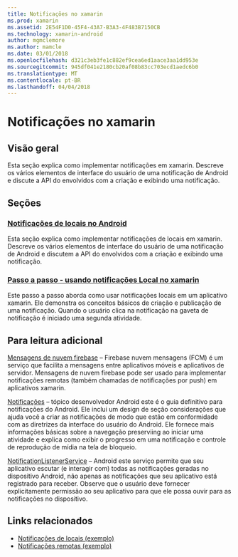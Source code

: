 ```yaml
---
title: Notificações no xamarin
ms.prod: xamarin
ms.assetid: 2E54F1D0-45F4-43A7-B3A3-4F483B7150CB
ms.technology: xamarin-android
author: mgmclemore
ms.author: mamcle
ms.date: 03/01/2018
ms.openlocfilehash: d321c3eb3fe1c882ef9cea6ed1aace3aa1dd953e
ms.sourcegitcommit: 945df041e2180cb20af08b83cc703ecd1aedc6b0
ms.translationtype: MT
ms.contentlocale: pt-BR
ms.lasthandoff: 04/04/2018
---
```

# <a name="notifications-in-xamarinandroid"></a>Notificações no xamarin


## <a name="overview"></a>Visão geral

Esta seção explica como implementar notificações em xamarin. Descreve os vários elementos de interface do usuário de uma notificação de Android e discute a API do envolvidos com a criação e exibindo uma notificação.


## <a name="sections"></a>Seções

### <a name="local-notifications-in-androidlocal-notificationsmd"></a>[Notificações de locais no Android](local-notifications.md)

Esta seção explica como implementar notificações de locais em xamarin. Descreve os vários elementos de interface do usuário de uma notificação de Android e discutem a API do envolvidos com a criação e exibindo uma notificação. 

### <a name="walkthrough---using-local-notifications-in-xamarinandroidlocal-notifications-walkthroughmd"></a>[Passo a passo - usando notificações Local no xamarin](local-notifications-walkthrough.md)  
 
Este passo a passo aborda como usar notificações locais em um aplicativo xamarin. Ele demonstra os conceitos básicos de criação e publicação de uma notificação. Quando o usuário clica na notificação na gaveta de notificação é iniciado uma segunda atividade. 


## <a name="for-further-reading"></a>Para leitura adicional

[Mensagens de nuvem firebase](~/android/data-cloud/google-messaging/firebase-cloud-messaging.md) &ndash; Firebase nuvem mensagens (FCM) é um serviço que facilita a mensagens entre aplicativos móveis e aplicativos de servidor. Mensagens de nuvem firebase pode ser usado para implementar notificações remotas (também chamadas de notificações por push) em aplicativos xamarin.

[Notificações](http://developer.android.com/guide/topics/ui/notifiers/notifications.html) &ndash; tópico desenvolvedor Android este é o guia definitivo para notificações do Android. Ele inclui um design de seção considerações que ajuda você a criar as notificações de modo que estão em conformidade com as diretrizes da interface do usuário do Android. Ele fornece mais informações básicas sobre a navegação preserviing ao iniciar uma atividade e explica como exibir o progresso em uma notificação e controle de reprodução de mídia na tela de bloqueio. 

[NotificationListenerService](https://developer.xamarin.com/api/type/Android.Service.Notification.NotificationListenerService/) &ndash; Android este serviço permite que seu aplicativo escutar (e interagir com) todas as notificações geradas no dispositivo Android, não apenas as notificações que seu aplicativo está registrado para receber. Observe que o usuário deve fornecer explicitamente permissão ao seu aplicativo para que ele possa ouvir para as notificações no dispositivo.





## <a name="related-links"></a>Links relacionados

- [Notificações de locais (exemplo)](https://developer.xamarin.com/samples/monodroid/LocalNotifications/)
- [Notificações remotas (exemplo)](https://developer.xamarin.com/samples/monodroid/RemoteNotifications/)
